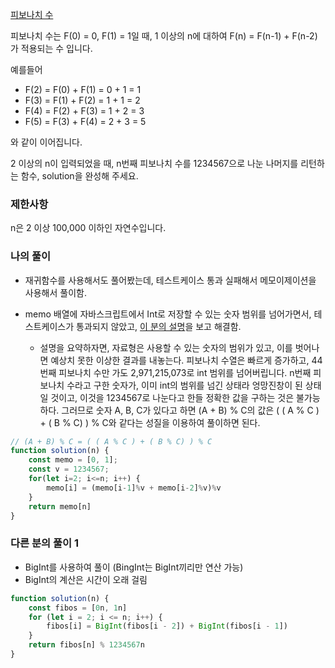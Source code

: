 <a href="https://school.programmers.co.kr/learn/courses/30/lessons/12945">피보나치 수</a>

피보나치 수는 F(0) = 0, F(1) = 1일 때, 1 이상의 n에 대하여 F(n) = F(n-1) + F(n-2) 가 적용되는 수 입니다.

예를들어

- F(2) = F(0) + F(1) = 0 + 1 = 1
- F(3) = F(1) + F(2) = 1 + 1 = 2
- F(4) = F(2) + F(3) = 1 + 2 = 3
- F(5) = F(3) + F(4) = 2 + 3 = 5

와 같이 이어집니다.

2 이상의 n이 입력되었을 때, n번째 피보나치 수를 1234567으로 나눈 나머지를 리턴하는 함수, solution을 완성해 주세요.

### 제한사항

n은 2 이상 100,000 이하인 자연수입니다.

### 나의 풀이

- 재귀함수를 사용해서도 풀어봤는데, 테스트케이스 통과 실패해서 메모이제이션을 사용해서 풀이함.

- memo 배열에 자바스크립트에서 Int로 저장할 수 있는 숫자 범위를 넘어가면서, 테스트케이스가 통과되지 않았고, <a href="https://school.programmers.co.kr/questions/11991?question=11991">이 분의 설명</a>을 보고 해결함.
  - 설명을 요약하자면, 자료형은 사용할 수 있는 숫자의 범위가 있고, 이를 벗어나면 예상치 못한 이상한 결과를 내놓는다. 피보나치 수열은 빠르게 증가하고, 44번째 피보나치 수만 가도 2,971,215,073로 int 범위를 넘어버립니다. n번째 피보나치 수라고 구한 숫자가, 이미 int의 범위를 넘긴 상태라 엉망진창이 된 상태일 것이고, 이것을 1234567로 나눈다고 한들 정확한 값을 구하는 것은 불가능하다. 그러므로 숫자 A, B, C가 있다고 하면 (A + B) % C의 값은 ( ( A % C ) + ( B % C) ) % C와 같다는 성질을 이용하여 풀이하면 된다. 


```js
// (A + B) % C = ( ( A % C ) + ( B % C) ) % C
function solution(n) {
    const memo = [0, 1];
    const v = 1234567;
    for(let i=2; i<=n; i++) {
        memo[i] = (memo[i-1]%v + memo[i-2]%v)%v
    }
    return memo[n]
}
```

### 다른 분의 풀이 1

- BigInt를 사용하여 풀이 (BingInt는 BigInt끼리만 연산 가능)
- BigInt의 계산은 시간이 오래 걸림

```js
function solution(n) {
    const fibos = [0n, 1n]
    for (let i = 2; i <= n; i++) {
        fibos[i] = BigInt(fibos[i - 2]) + BigInt(fibos[i - 1])
    }
    return fibos[n] % 1234567n
}
```

